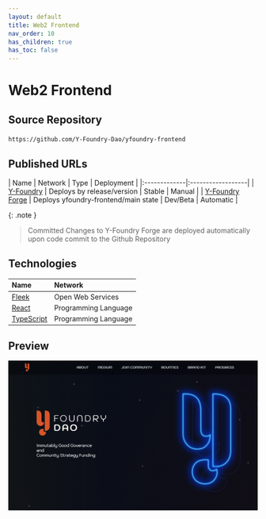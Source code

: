 ```yaml
---
layout: default
title: Web2 Frontend
nav_order: 10
has_children: true
has_toc: false
---
```


# Web2 Frontend

## Source Repository

`https://github.com/Y-Foundry-Dao/yfoundry-frontend`


## Published URLs

| Name        | Network          | Type | Deployment |
|:-------------|:------------------|
| [Y-Foundry](https://yfoundry.io) | Deploys by release/version      | Stable | Manual |
| [Y-Foundry Forge](https://forge.yfoundry.io/) |    Deploys yfoundry-frontend/main state | Dev/Beta | Automatic |


{: .note }
> Committed Changes to Y-Foundry Forge are deployed automatically upon code commit to the Github Repository


## Technologies

| Name        | Network          |
|:-------------|:------------------|
| [Fleek](https://fleek.co) | Open Web Services     |
| [React](https://reactjs.org) |    Programming Language |
| [TypeScript](https://www.typescriptlang.org/) | Programming Language |


## Preview
![Website Preview](/assets/images/develop/web2/yfoundry-preview.png)

